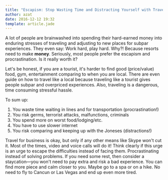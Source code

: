 ```yaml
---
title: "Escapism: Stop Wasting Time and Distracting Yourself with Traveling"
author: azat
date: 2016-12-12 19:32
template: article.jade
---
```


A lot of people are brainwashed into spending their hard-earned money into enduring stresses of traveling and adjusting to new places for subpar experiences. They even say: Work hard, play hard. Why?! Because resorts need to make **money**. Seriously, most people prefer the escapism and procrastination. Is it really worth it?

Let's be honest, if you are a tourist, it's harder to find good (price/value) food, gym, entertainment comparing to when you are local. There are even guide on how to travel like a local because traveling like a tourist gives people subpar and overpriced experiences. Also, traveling is a dangerous, time consuming stressful hassle.

To sum up:

1. You waste time waiting in lines and for transportation (procrastination!)
1. You risk germs, terrorist attacks, malfunctions, criminals
1. You spend more on worst food/lodging/etc.
1. You have to use slower internet
1. You risk comparing and keeping up with the Joneses (distractions!)

Travel for business is okay, but only if any other means like Skype won't cut it. Most of the times, video and voice calls will do it! Think clearly if this urge is an urge to escape the difficulties instead of facing them. Procrastinating instead of solving problems. If you need some rest, then consider a staycation—you won't need to pay extra and risk a bad experience. You can find more piece and calm closer to you. Maybe go to a spa or on a hike. No need to fly to Cancun or Las Vegas and end up even more tired.